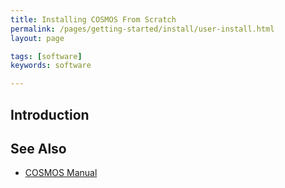 ```yaml
---
title: Installing COSMOS From Scratch
permalink: /pages/getting-started/install/user-install.html
layout: page

tags: [software]
keywords: software

---
```



## Introduction





## See Also
* [COSMOS Manual](https://docs.google.com/document/d/19rqvtZeEMJzkEcsTlC4ojYUkN-3OcYLc6IqRXgDIQlI)

